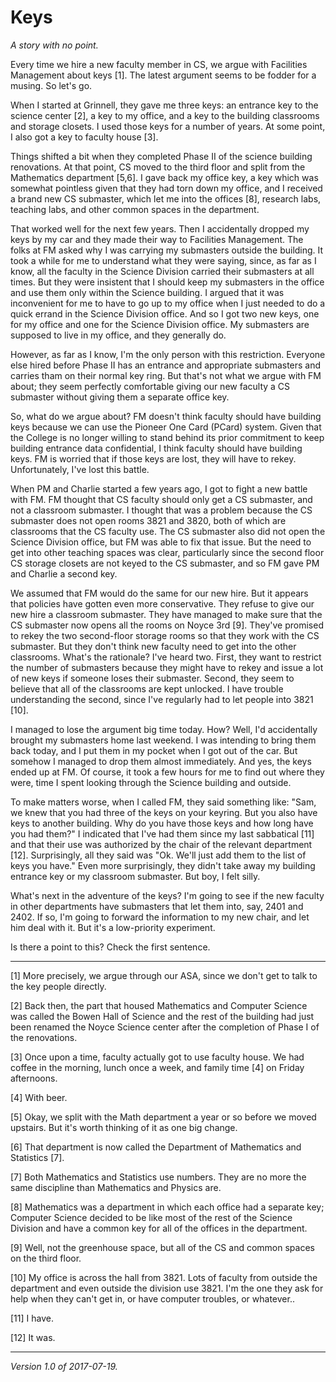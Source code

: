 Keys
====

_A story with no point._

Every time we hire a new faculty member in CS, we argue with Facilities
Management about keys [1].  The latest argument seems to be fodder for a
musing.    So let's go.

When I started at Grinnell, they gave me three keys: an entrance key to
the science center [2], a key to my office, and a key to the building
classrooms and storage closets.  I used those keys for a number of years.
At some point, I also got a key to faculty house [3].

Things shifted a bit when they completed Phase II of the science
building renovations.  At that point, CS moved to the third floor and
split from the Mathematics department [5,6].  I gave back my office
key, a key which was somewhat pointless given that they had torn down
my office, and I received a brand new CS submaster, which let me into
the offices [8], research labs, teaching labs, and other common spaces
in the department.

That worked well for the next few years.  Then I accidentally dropped
my keys by my car and they made their way to Facilities Management.
The folks at FM asked why I was carrying my submasters outside the
building.  It took a while for me to understand what they were saying,
since, as far as I know, all the faculty in the Science Division carried
their submasters at all times.  But they were insistent that I should
keep my submasters in the office and use them only within the Science
building.  I argued that it was inconvenient for me to have to go up
to my office when I just needed to do a quick errand in the Science
Division office.  And so I got two new keys, one for my office and one
for the Science Division office.  My submasters are supposed to live in
my office, and they generally do.

However, as far as I know, I'm the only person with this restriction.
Everyone else hired before Phase II has an entrance and appropriate
submasters and carries tham on their normal key ring.  But that's not
what we argue with FM about; they seem perfectly comfortable giving
our new faculty a CS submaster without giving them a separate office
key.

So, what do we argue about?  FM doesn't think faculty should have
building keys because we can use the Pioneer One Card (PCard) system.
Given that the College is no longer willing to stand behind its prior
commitment to keep building entrance data confidential, I think faculty
should have building keys.  FM is worried that if those keys are lost,
they will have to rekey.  Unfortunately, I've lost this battle.

When PM and Charlie started a few years ago, I got to fight a new battle
with FM.  FM thought that CS faculty should only get a CS submaster,
and not a classroom submaster.  I thought that was a problem because
the CS submaster does not open rooms 3821 and 3820, both of which are
classrooms that the CS faculty use.  The CS submaster also did not open
the Science Division office, but FM was able to fix that issue.  But the
need to get into other teaching spaces was clear, particularly since the
second floor CS storage closets are not keyed to the CS submaster, and
so FM gave PM and Charlie a second key.

We assumed that FM would do the same for our new hire.  But it appears
that policies have gotten even more conservative.  They refuse to
give our new hire a classroom submaster.  They have managed to make
sure that the CS submaster now opens all the rooms on Noyce 3rd [9].
They've promised to rekey the two second-floor storage rooms so that
they work with the CS submaster.  But they don't think new faculty need
to get into the other classrooms.  What's the rationale?  I've heard two.
First, they want to restrict the number of submasters because they
might have to rekey and issue a lot of new keys if someone loses their
submaster.  Second, they seem to believe that all of the classrooms are
kept unlocked.  I have trouble understanding the second, since I've
regularly had to let people into 3821 [10].

I managed to lose the argument big time today.  How?  Well, I'd
accidentally brought my submasters home last weekend.  I was intending
to bring them back today, and I put them in my pocket when I got out
of the car.  But somehow I managed to drop them almost immediately.
And yes, the keys ended up at FM.  Of course, it took a few hours for
me to find out where they were, time I spent looking through the Science
building and outside.

To make matters worse, when I called FM, they said something like: "Sam,
we knew that you had three of the keys on your keyring.  But you also have
keys to another building.  Why do you have those keys and how long have
you had them?"  I indicated that I've had them since my last sabbatical
[11] and that their use was authorized by the chair of the relevant
department [12].  Surprisingly, all they said was "Ok.  We'll just add
them to the list of keys you have."  Even more surprisingly, they didn't
take away my building entrance key or my classroom submaster.  But boy,
I felt silly.

What's next in the adventure of the keys?  I'm going to see if the new
faculty in other departments have submasters that let them into, say,
2401 and 2402.  If so, I'm going to forward the information to my new
chair, and let him deal with it.  But it's a low-priority experiment.

Is there a point to this?  Check the first sentence.

---

[1] More precisely, we argue through our ASA, since we don't get to talk
to the key people directly.

[2] Back then, the part that housed Mathematics and Computer Science was
called the Bowen Hall of Science and the rest of the building had just
been renamed the Noyce Science center after the completion of Phase I of
the renovations.

[3] Once upon a time, faculty actually got to use faculty house.  We had
coffee in the morning, lunch once a week, and family time [4] on Friday 
afternoons.

[4] With beer.

[5] Okay, we split with the Math department a year or so before
we moved upstairs.  But it's worth thinking of it as one big change.

[6] That department is now called the Department of Mathematics and
Statistics [7].

[7] Both Mathematics and Statistics use numbers.  They are no more the
same discipline than Mathematics and Physics are.

[8] Mathematics was a department in which each office had a separate
key; Computer Science decided to be like most of the rest of the Science
Division and have a common key for all of the offices in the department.

[9] Well, not the greenhouse space, but all of the CS and common
spaces on the third floor.

[10] My office is across the hall from 3821.  Lots of faculty from
outside the department and even outside the division use 3821.  I'm
the one they ask for help when they can't get in, or have computer
troubles, or whatever..

[11] I have.

[12] It was.

---

*Version 1.0 of 2017-07-19.*
